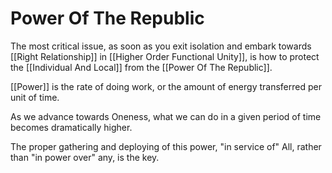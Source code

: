 # Power Of The Republic

The most critical issue, as soon as you exit isolation and embark towards [[Right Relationship]] in [[Higher Order Functional Unity]], is how to protect the [[Individual And Local]] from the [[Power Of The Republic]]. 

[[Power]] is the rate of doing work, or the amount of energy transferred per unit of time. 

As we advance towards Oneness, what we can do in a given period of time becomes dramatically higher. 

The proper gathering and deploying of this power, "in service of" All, rather than "in power over" any, is the key. 